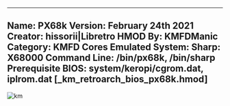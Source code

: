 -----------------------
Name: PX68k
Version: February 24th 2021
Creator: hissorii|Libretro
HMOD By: KMFDManic
Category: KMFD Cores
Emulated System: Sharp: X68000
Command Line: /bin/px68k, /bin/sharp
Prerequisite BIOS: system/keropi/cgrom.dat, iplrom.dat **[_km_retroarch_bios_px68k.hmod]**
-----------------------
![km](https://i.imgur.com/dTfGBTh.png)